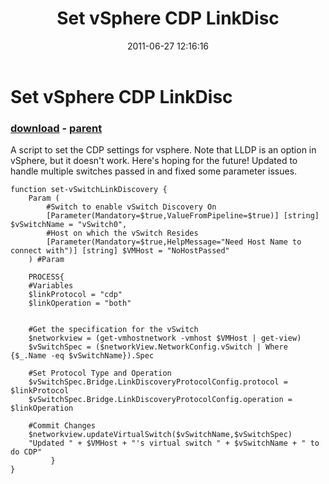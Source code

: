 ﻿---
pid:            2752
poster:         Ian K
title:          Set vSphere CDP LinkDisc
date:           2011-06-27 12:16:16
format:         posh
parent:         1583
parent:         1583

---

# Set vSphere CDP LinkDisc

### [download](2752.ps1) - [parent](1583.md)

A script to set the CDP settings for vsphere. Note that LLDP is an option in vSphere, but it doesn't work. Here's hoping for the future!  Updated to handle multiple switches passed in and fixed some parameter issues.  

```posh
function set-vSwitchLinkDiscovery {
    Param (
        #Switch to enable vSwitch Discovery On
        [Parameter(Mandatory=$true,ValueFromPipeline=$true)] [string] $vSwitchName = "vSwitch0",
        #Host on which the vSwitch Resides
        [Parameter(Mandatory=$true,HelpMessage="Need Host Name to connect with")] [string] $VMHost = "NoHostPassed"
    ) #Param

	PROCESS{ 
    #Variables
	$linkProtocol = "cdp"
	$linkOperation = "both"


	#Get the specification for the vSwitch
	$networkview = (get-vmhostnetwork -vmhost $VMHost | get-view)
	$vSwitchSpec = ($networkView.NetworkConfig.vSwitch | Where {$_.Name -eq $vSwitchName}).Spec

	#Set Protocol Type and Operation
	$vSwitchSpec.Bridge.LinkDiscoveryProtocolConfig.protocol = $linkProtocol	
    $vSwitchSpec.Bridge.LinkDiscoveryProtocolConfig.operation = $linkOperation

	#Commit Changes
	$networkview.updateVirtualSwitch($vSwitchName,$vSwitchSpec)
    "Updated " + $VMHost + "'s virtual switch " + $vSwitchName + " to do CDP"
         }
}
```
